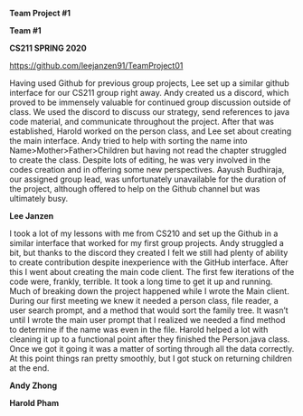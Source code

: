 **Team Project #1**

**Team #1**

**CS211 SPRING 2020**

https://github.com/leejanzen91/TeamProject01


Having used Github for previous group projects, Lee set up a similar github interface for our CS211 group right away. Andy created us a discord, which proved to be immensely valuable for continued group discussion outside of class. We used the discord to discuss our strategy, send references to java code material, and communicate throughout the project. After that was established, Harold worked on the person class, and Lee set about creating the main interface. Andy tried to help with sorting the name into Name>Mother>Father>Children but having not read the chapter struggled to create the class. Despite lots of editing, he was very involved in the codes creation and in offering some new perspectives. Aayush Budhiraja, our assigned group lead, was unfortunately unavailable for the duration of the project, although offered to help on the Github channel but was ultimately busy.
	

**Lee Janzen**

I took a lot of my lessons with me from CS210 and set up the Github in a similar interface that worked for my first group projects. Andy struggled a bit, but thanks to the discord they created I felt we still had plenty of ability to create contribution despite inexperience with the GitHub interface. After this I went about creating the main code client. The first few iterations of the code were, frankly, terrible. It took a long time to get it up and running. Much of breaking down the project happened while I wrote the Main client. During our first meeting we knew it needed a person class, file reader, a user search prompt, and a method that would sort the family tree. It wasn’t until I wrote the main user prompt that I realized we needed a find method to determine if the name was even in the file. Harold helped a lot with cleaning it up to a functional point after they finished the Person.java class. Once we got it going it was a matter of sorting through all the data correctly. At this point things ran pretty smoothly, but I got stuck on returning children at the end. 

**Andy Zhong**

**Harold Pham**
